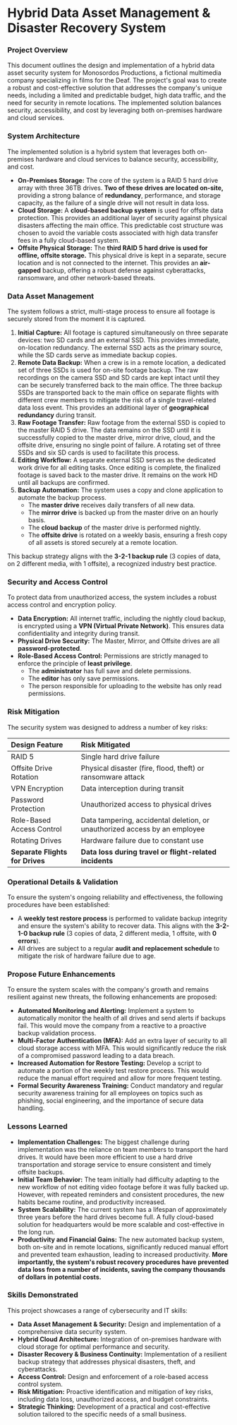 # **Hybrid Data Asset Management & Disaster Recovery System**

### **Project Overview**

This document outlines the design and implementation of a hybrid data asset security system for Monosordos Productions, a fictional multimedia company specializing in films for the Deaf. The project's goal was to create a robust and cost-effective solution that addresses the company's unique needs, including a limited and predictable budget, high data traffic, and the need for security in remote locations. The implemented solution balances security, accessibility, and cost by leveraging both on-premises hardware and cloud services.

### **System Architecture**

The implemented solution is a hybrid system that leverages both on-premises hardware and cloud services to balance security, accessibility, and cost.

* **On-Premises Storage:** The core of the system is a RAID 5 hard drive array with three 36TB drives. **Two of these drives are located on-site,** providing a strong balance of **redundancy**, performance, and storage capacity, as the failure of a single drive will not result in data loss.  
* **Cloud Storage:** A **cloud-based backup system** is used for offsite data protection. This provides an additional layer of security against physical disasters affecting the main office. This predictable cost structure was chosen to avoid the variable costs associated with high data transfer fees in a fully cloud-based system.  
* **Offsite Physical Storage:** The **third RAID 5 hard drive is used for offline, offsite storage.** This physical drive is kept in a separate, secure location and is not connected to the internet. This provides an **air-gapped** backup, offering a robust defense against cyberattacks, ransomware, and other network-based threats.

### **Data Asset Management**

The system follows a strict, multi-stage process to ensure all footage is securely stored from the moment it is captured.

1. **Initial Capture:** All footage is captured simultaneously on three separate devices: two SD cards and an external SSD. This provides immediate, on-location redundancy. The external SSD acts as the primary source, while the SD cards serve as immediate backup copies.  
2. **Remote Data Backup:** When a crew is in a remote location, a dedicated set of three SSDs is used for on-site footage backup. The raw recordings on the camera SSD and SD cards are kept intact until they can be securely transferred back to the main office. The three backup SSDs are transported back to the main office on separate flights with different crew members to mitigate the risk of a single travel-related data loss event. This provides an additional layer of **geographical redundancy** during transit.  
3. **Raw Footage Transfer:** Raw footage from the external SSD is copied to the master RAID 5 drive. The data remains on the SSD until it is successfully copied to the master drive, mirror drive, cloud, and the offsite drive, ensuring no single point of failure. A rotating set of three SSDs and six SD cards is used to facilitate this process.  
4. **Editing Workflow:** A separate external SSD serves as the dedicated work drive for all editing tasks. Once editing is complete, the finalized footage is saved back to the master drive. It remains on the work HD until all backups are confirmed.  
5. **Backup Automation:** The system uses a copy and clone application to automate the backup process.  
   * The **master drive** receives daily transfers of all new data.  
   * The **mirror drive** is backed up from the master drive on an hourly basis.  
   * The **cloud backup** of the master drive is performed nightly.  
   * The **offsite drive** is rotated on a weekly basis, ensuring a fresh copy of all assets is stored securely at a remote location.

This backup strategy aligns with the **3-2-1 backup rule** (3 copies of data, on 2 different media, with 1 offsite), a recognized industry best practice.

### **Security and Access Control**

To protect data from unauthorized access, the system includes a robust access control and encryption policy.

* **Data Encryption:** All internet traffic, including the nightly cloud backup, is encrypted using a **VPN (Virtual Private Network)**. This ensures data confidentiality and integrity during transit.  
* **Physical Drive Security:** The Master, Mirror, and Offsite drives are all **password-protected**.  
* **Role-Based Access Control:** Permissions are strictly managed to enforce the principle of **least privilege**.  
  * The **administrator** has full save and delete permissions.  
  * The **editor** has only save permissions.  
  * The person responsible for uploading to the website has only read permissions.

### **Risk Mitigation**

The security system was designed to address a number of key risks:

| Design Feature | Risk Mitigated |
| :---- | :---- |
| RAID 5 | Single hard drive failure |
| Offsite Drive Rotation | Physical disaster (fire, flood, theft) or ransomware attack |
| VPN Encryption | Data interception during transit |
| Password Protection | Unauthorized access to physical drives |
| Role-Based Access Control | Data tampering, accidental deletion, or unauthorized access by an employee |
| Rotating Drives | Hardware failure due to constant use |
| **Separate Flights for Drives** | **Data loss during travel or flight-related incidents** |

### **Operational Details & Validation**

To ensure the system's ongoing reliability and effectiveness, the following procedures have been established:

* A **weekly test restore process** is performed to validate backup integrity and ensure the system's ability to recover data. This aligns with the **3-2-1-0 backup rule** (3 copies of data, 2 different media, 1 offsite, with **0 errors**).  
* All drives are subject to a regular **audit and replacement schedule** to mitigate the risk of hardware failure due to age.

### **Propose Future Enhancements**

To ensure the system scales with the company's growth and remains resilient against new threats, the following enhancements are proposed:

* **Automated Monitoring and Alerting:** Implement a system to automatically monitor the health of all drives and send alerts if backups fail. This would move the company from a reactive to a proactive backup validation process.  
* **Multi-Factor Authentication (MFA):** Add an extra layer of security to all cloud storage access with MFA. This would significantly reduce the risk of a compromised password leading to a data breach.  
* **Increased Automation for Restore Testing:** Develop a script to automate a portion of the weekly test restore process. This would reduce the manual effort required and allow for more frequent testing.  
* **Formal Security Awareness Training:** Conduct mandatory and regular security awareness training for all employees on topics such as phishing, social engineering, and the importance of secure data handling.

### **Lessons Learned**

* **Implementation Challenges:** The biggest challenge during implementation was the reliance on team members to transport the hard drives. It would have been more efficient to use a hard drive transportation and storage service to ensure consistent and timely offsite backups.  
* **Initial Team Behavior:** The team initially had difficulty adapting to the new workflow of not editing video footage before it was fully backed up. However, with repeated reminders and consistent procedures, the new habits became routine, and productivity increased.  
* **System Scalability:** The current system has a lifespan of approximately three years before the hard drives become full. A fully cloud-based solution for headquarters would be more scalable and cost-effective in the long run.  
* **Productivity and Financial Gains:** The new automated backup system, both on-site and in remote locations, significantly reduced manual effort and prevented team exhaustion, leading to increased productivity. **More importantly, the system's robust recovery procedures have prevented data loss from a number of incidents, saving the company thousands of dollars in potential costs.**

### **Skills Demonstrated**

This project showcases a range of cybersecurity and IT skills:

* **Data Asset Management & Security:** Design and implementation of a comprehensive data security system.  
* **Hybrid Cloud Architecture:** Integration of on-premises hardware with cloud storage for optimal performance and security.  
* **Disaster Recovery & Business Continuity:** Implementation of a resilient backup strategy that addresses physical disasters, theft, and cyberattacks.  
* **Access Control:** Design and enforcement of a role-based access control system.  
* **Risk Mitigation:** Proactive identification and mitigation of key risks, including data loss, unauthorized access, and budget constraints.  
* **Strategic Thinking:** Development of a practical and cost-effective solution tailored to the specific needs of a small business.
